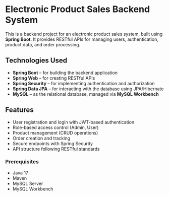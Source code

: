 # Electronic Product Sales Backend System

This is a backend project for an electronic product sales system, built using **Spring Boot**. It provides RESTful APIs for managing users, authentication, product data, and order processing.

## Technologies Used

- **Spring Boot** – for building the backend application
- **Spring Web** – for creating RESTful APIs
- **Spring Security** – for implementing authentication and authorization
- **Spring Data JPA** – for interacting with the database using JPA/Hibernate
- **MySQL** – as the relational database, managed via **MySQL Workbench**

## Features

- User registration and login with JWT-based authentication
- Role-based access control (Admin, User)
- Product management (CRUD operations)
- Order creation and tracking
- Secure endpoints with Spring Security
- API structure following RESTful standards

### Prerequisites

- Java 17
- Maven
- MySQL Server
- MySQL Workbench
